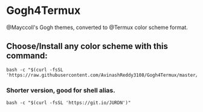 # Gogh4Termux
@Mayccoll's Gogh themes, converted to @Termux color scheme format.

## Choose/Install any color scheme with this command:
```shell
bash -c "$(curl -fsSL 'https://raw.githubusercontent.com/AvinashReddy3108/Gogh4Termux/master/install.sh')"
```
### Shorter version, good for shell alias.
```shell
bash -c "$(curl -fsSL 'https://git.io/JURDN')"
```
